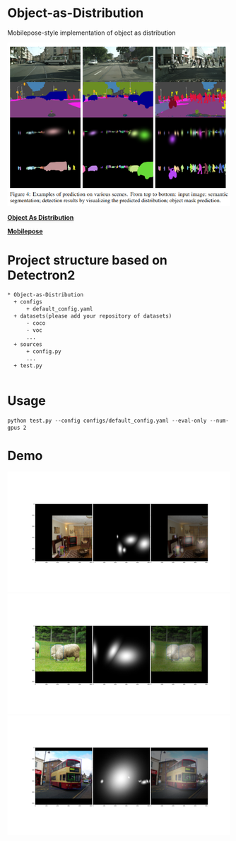# Object-as-Distribution
Mobilepose-style implementation of object as distribution

<img src="demo/Object-as-Distribution.png">

**[Object As Distribution](https://arxiv.org/abs/1907.12929)** 

**[Mobilepose](https://arxiv.org/abs/2003.03522)**

# Project structure based on Detectron2

```
* Object-as-Distribution
  + configs
      + default_config.yaml
  + datasets(please add your repository of datasets)
      - coco
      - voc
      ...
  + sources
      + config.py
      ...
  + test.py
  
```

# Usage

```
python test.py --config configs/default_config.yaml --eval-only --num-gpus 2
```

# Demo
<img src="demo/Demo_1.png">
<img src="demo/Demo_2.png">
<img src="demo/Demo_3.png">
